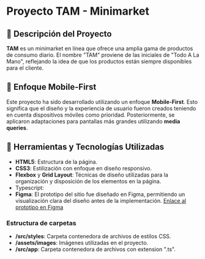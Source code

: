 # Proyecto TAM - Minimarket

## 🌟 Descripción del Proyecto

**TAM** es un minimarket en línea que ofrece una amplia gama de productos de consumo diario. El nombre "TAM" proviene de las iniciales de "Todo A La Mano", reflejando la idea de que los productos están siempre disponibles para el cliente.

## 🚀 Enfoque Mobile-First

Este proyecto ha sido desarrollado utilizando un enfoque **Mobile-First**. Esto significa que el diseño y la experiencia de usuario fueron creados teniendo en cuenta dispositivos móviles como prioridad. Posteriormente, se aplicaron adaptaciones para pantallas más grandes utilizando **media queries**.

##  🔨 Herramientas y Tecnologías Utilizadas

- **HTML5**: Estructura de la página.
- **CSS3**: Estilización con enfoque en diseño responsivo.
- **Flexbox** y **Grid Layout**: Técnicas de diseño utilizadas para la organización y disposición de los elementos en la página.
- Typescript:
- **Figma**: El prototipo del sitio fue diseñado en Figma, permitiendo un visualización clara del diseño antes de la implementación. [Enlace al prototipo en Figma](https://www.figma.com/proto/jHOwHMlXLo6HzBDMYVFUI7/Tienda-NttData?node-id=1-4&node-type=frame&t=yKJcyhfEGu9d0iup-1&scaling=scale-down&content-scaling=fixed&page-id=0%3A1&starting-point-node-id=1%3A4)

### Estructura de carpetas
- **/src/styles**: Carpeta contenedora de archivos de estilos CSS.
- **/assets/images**: Imágenes utilizadas en el proyecto.
- **/src/app**: Carpeta contenedora de archivos con extension ".ts".

